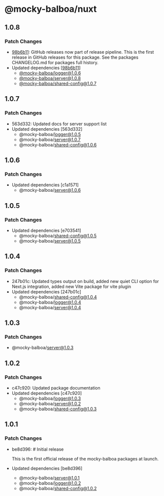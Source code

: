 # @mocky-balboa/nuxt

## 1.0.8

### Patch Changes

- [98b6b11](https://github.com/mocky-balboa/mocky-balboa/commit/98b6b113136331eeeda0f21990e62776763585f9): GitHub releases now part of release pipeline. This is the first release in GitHub releases for this package. See the packages CHANGELOG.md for packages full history.
- Updated dependencies [[98b6b11](https://github.com/mocky-balboa/mocky-balboa/commit/98b6b113136331eeeda0f21990e62776763585f9)]
  - [@mocky-balboa/logger@1.0.6](https://github.com/mocky-balboa/mocky-balboa/releases/tag/%40mocky-balboa%2Flogger%401.0.6)
  - [@mocky-balboa/server@1.0.8](https://github.com/mocky-balboa/mocky-balboa/releases/tag/%40mocky-balboa%2Fserver%401.0.8)
  - [@mocky-balboa/shared-config@1.0.7](https://github.com/mocky-balboa/mocky-balboa/releases/tag/%40mocky-balboa%2Fshared-config%401.0.7)

## 1.0.7

### Patch Changes

- 563d332: Updated docs for server support list
- Updated dependencies [563d332]
  - @mocky-balboa/logger@1.0.5
  - @mocky-balboa/server@1.0.7
  - @mocky-balboa/shared-config@1.0.6

## 1.0.6

### Patch Changes

- Updated dependencies [c1a1571]
  - @mocky-balboa/server@1.0.6

## 1.0.5

### Patch Changes

- Updated dependencies [e703541]
  - @mocky-balboa/shared-config@1.0.5
  - @mocky-balboa/server@1.0.5

## 1.0.4

### Patch Changes

- 247b01c: Updated types output on build, added new quiet CLI option for Next.js integration, added new Vite package for vite plugin
- Updated dependencies [247b01c]
  - @mocky-balboa/shared-config@1.0.4
  - @mocky-balboa/logger@1.0.4
  - @mocky-balboa/server@1.0.4

## 1.0.3

### Patch Changes

- @mocky-balboa/server@1.0.3

## 1.0.2

### Patch Changes

- c47c920: Updated package documentation
- Updated dependencies [c47c920]
  - @mocky-balboa/logger@1.0.3
  - @mocky-balboa/server@1.0.2
  - @mocky-balboa/shared-config@1.0.3

## 1.0.1

### Patch Changes

- be8d396: # Initial release

  This is the first official release of the mocky-balboa packages at launch.

- Updated dependencies [be8d396]
  - @mocky-balboa/server@1.0.1
  - @mocky-balboa/logger@1.0.2
  - @mocky-balboa/shared-config@1.0.2
